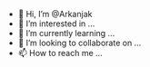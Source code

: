 - 👋 Hi, I’m @Arkanjak
- 👀 I’m interested in ...
- 🌱 I’m currently learning ...
- 💞️ I’m looking to collaborate on ...
- 📫 How to reach me ...

<!---
Arkanjak/Arkanjak is a ✨ special ✨ repository because its `README.md` (this file) appears on your GitHub profile.
You can click the Preview link to take a look at your changes.
--->
